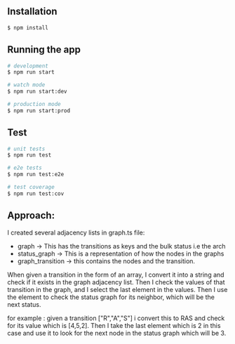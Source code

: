 ## Installation

```bash
$ npm install
```

## Running the app

```bash
# development
$ npm run start

# watch mode
$ npm run start:dev

# production mode
$ npm run start:prod
```

## Test

```bash
# unit tests
$ npm run test

# e2e tests
$ npm run test:e2e

# test coverage
$ npm run test:cov
```

## Approach:

I created several adjacency lists in graph.ts file:
  - graph -> This has the transitions as keys and the bulk status i.e the arch
  - status_graph -> This is a representation of how the nodes in the graphs
  - graph_transition -> this contains the nodes and the transition.

When given a transition in the form of an array, I convert it into a string and check if it exists in the graph adjacency list.
Then I check the values of that transition in the graph, and I select the last element in the values. Then I use the element to check the status graph for its neighbor, which will be the next status.

for example : given a transition ["R","A","S"] i convert this to RAS and check for its value which is [4,5,2].
Then I take the last element which is 2 in this case and use it to look for the next node in the status graph which will be  3.  